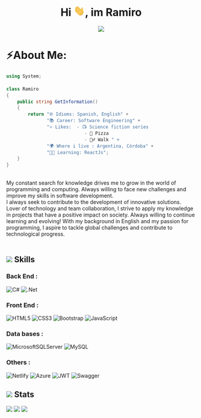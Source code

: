 <!--h1 without bottom border-->
<h1 align="center">Hi <img src="https://raw.githubusercontent.com/ABSphreak/ABSphreak/master/gifs/Hi.gif" width="30px">, im Ramiro </h1>
<p align="center">
  <a href="https://github.com/DenverCoder1/readme-typing-svg"><img src="https://readme-typing-svg.herokuapp.com?lines=Software+Engineering+Student;Full+Stack+.Net+Developer;JS%20|%20.Net%20|%20SQL%20;Always%20learning%20new%20things&center=true&width=500&height=50"></a>
</p>

# ⚡About Me:
``` csharp
using System;

class Ramiro
{
    public string GetInformation()
    {
        return "🌐 Idioms: Spanish, English" + 
               "📚 Career: Software Engineering" +  
               "⭐ Likes:  - 📺 Science fiction series
                             - 🍕 Pizza
                             - 🚶‍♂️ Walk " +
               "🌍 Where i live : Argentina, Córdoba" +
               "👨‍💻 Learning: ReactJs";
    }
}
```
<br>My constant search for knowledge drives me to grow in the world of programming and computing. Always willing to face new challenges and improve my skills in software development.<br>I always seek to contribute to the development of innovative solutions. Lover of technology and team collaboration, I strive to apply my knowledge in projects that have a positive impact on society. Always willing to continue learning and evolving! With my background in English and my passion for programming, I aspire to tackle global challenges and contribute to technological progress.<br><br>


## <img src="https://media2.giphy.com/media/QssGEmpkyEOhBCb7e1/giphy.gif?cid=ecf05e47a0n3gi1bfqntqmob8g9aid1oyj2wr3ds3mg700bl&rid=giphy.gif" width ="25"><b> Skills</b>

### Back End : 
![C#](https://img.shields.io/badge/c%23-%23239120.svg?style=for-the-badge&logo=c-sharp&logoColor=white) ![.Net](https://img.shields.io/badge/.NET-5C2D91?style=for-the-badge&logo=.net&logoColor=white) 
### Front End :
![HTML5](https://img.shields.io/badge/html5-%23E34F26.svg?style=for-the-badge&logo=html5&logoColor=white) ![CSS3](https://img.shields.io/badge/css3-%231572B6.svg?style=for-the-badge&logo=css3&logoColor=white) ![Bootstrap](https://img.shields.io/badge/bootstrap-%23563D7C.svg?style=for-the-badge&logo=bootstrap&logoColor=white) ![JavaScript](https://img.shields.io/badge/javascript-%23323330.svg?style=for-the-badge&logo=javascript&logoColor=%23F7DF1E) 
### Data bases : 
![MicrosoftSQLServer](https://img.shields.io/badge/Microsoft%20SQL%20Sever-CC2927?style=for-the-badge&logo=microsoft%20sql%20server&logoColor=white) ![MySQL](https://img.shields.io/badge/mysql-%2300f.svg?style=for-the-badge&logo=mysql&logoColor=white) 

### Others :
![Netlify](https://img.shields.io/badge/netlify-%23000000.svg?style=for-the-badge&logo=netlify&logoColor=#00C7B7) ![Azure](https://img.shields.io/badge/azure-%230072C6.svg?style=for-the-badge&logo=azure-devops&logoColor=white) ![JWT](https://img.shields.io/badge/JWT-black?style=for-the-badge&logo=JSON%20web%20tokens) ![Swagger](https://img.shields.io/badge/-Swagger-%23Clojure?style=for-the-badge&logo=swagger&logoColor=white)

## <img src="https://media.giphy.com/media/iY8CRBdQXODJSCERIr/giphy.gif" width="35"><b> Stats </b>
![](https://github-readme-stats.vercel.app/api?username=ramiroquin&theme=nightowl&hide_border=false&include_all_commits=false&count_private=false)
![](https://github-readme-streak-stats.herokuapp.com/?user=ramiroquin&theme=nightowl&hide_border=false)
![](https://github-readme-stats.vercel.app/api/top-langs/?username=ramiroquin&theme=nightowl&hide_border=false&include_all_commits=false&count_private=false&layout=compact)
